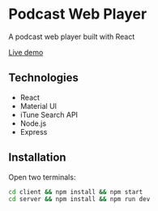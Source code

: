 # Podcast Web Player
A podcast web player built with React

[Live demo](https://rocky-journey-05109.herokuapp.com/)

## Technologies
- React
- Material UI
- iTune Search API
- Node.js
- Express


## Installation 

Open two terminals:
```bash
cd client && npm install && npm start
cd server && npm install && npm run dev
```
